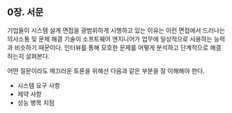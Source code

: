 
## 0장. 서문

기업들이 시스템 설계 면접을 광범위하게 시행하고 있는 이유는 이런 면접에서 드러나는 의사소통 및 문제 해결 기술이 소프트웨어 엔지니어가 업무에 일상적으로 사용하는 능력과 비슷하기 때문이다. 인터뷰를 통해 모호한 문제를 어떻게 분석하고 단계적으로 해결하는지 살펴본다.

어떤 질문이라도 매끄러운 토론을 위해선 다음과 같은 부분을 잘 이해해야 한다.

- 시스템 요구 사항
- 제약 사항
- 성능 병목 지점
